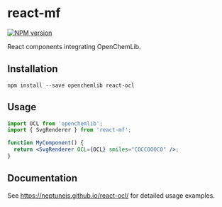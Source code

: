 # react-mf

[![NPM version][npm-image]][npm-url]

React components integrating OpenChemLib.

## Installation

```console
npm install --save openchemlib react-ocl
```

## Usage

```jsx
import OCL from 'openchemlib';
import { SvgRenderer } from 'react-mf';

function MyComponent() {
  return <SvgRenderer OCL={OCL} smiles="COCCOOOCO" />;
}
```

## Documentation

See https://neptunejs.github.io/react-ocl/ for detailed usage examples.

[npm-image]: https://img.shields.io/npm/v/react-ocl.svg?style=flat-square
[npm-url]: https://www.npmjs.com/package/react-ocl
